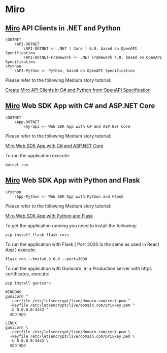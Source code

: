 # Miro

## [Miro](https://www.miro.com) API Clients in .NET and Python

```
\DOTNET
    \API-DOTNET
        \API-DOTNET <- .NET ( Core ) 6.0, based on OpenAPI Specification
        \API-DOTNET-Framework <- .NET Framework 4.8, based on OpenAPI Specification
\Python
    \API-Python <- Python, based on OpenAPI Specification
```

Please refer to the following Medium story tutorial:

[Create Miro API Clients in C# and Python from OpenAPI Specification](https://medium.com/@easylob/create-miro-api-clients-in-c-and-python-from-openapi-specification-6cf2ae527cee)

## [Miro](https://www.miro.com) Web SDK App with C# and ASP.NET Core

```
\DOTNET
    \App-DOTNET
        \my-api <- Web SDK App with C# and ASP.NET Core
```

Please refer to the following Medium story tutorial:

[Miro Web SDK App with C# and ASP.NET Core](https://medium.com/@easylob/miro-web-sdk-app-with-c-and-asp-net-core-2e5d692894d7)

To run the application execute:

```
dotnet run
```

## [Miro](https://www.miro.com) Web SDK App with Python and Flask

```
\Python
    \App-Python <- Web SDK App with Python and Flask
```

Please refer to the following Medium story tutorial:

[Miro Web SDK App with Python and Flask](https://medium.com/@easylob/miro-app-with-python-and-flask-aaa1f408b403)

To get the application running you need to install the following:

```
pip install flask flask-cors
```

To run the application with Flask ( Port 3000 is the same as used in React App ) execute:

```
flask run --host=0.0.0.0 --port=3000
```

To run the application with Gunicorn, in a Production server with https certificates, execute:

```
pip install gunicorn

WINDOWS
gunicorn ^
  -certfile /etc/letsencrypt/live/domain.com/cert.pem ^
  -keyfile /etc/letsencrypt/live/domain.com/privkey.pem ^
  -b 0.0.0.0:3443 ^
  app:app

LINUX
gunicorn \
  -certfile /etc/letsencrypt/live/domain.com/cert.pem \
  -keyfile /etc/letsencrypt/live/domain.com/privkey.pem \
  -b 0.0.0.0:3443 \
  app:app
```
